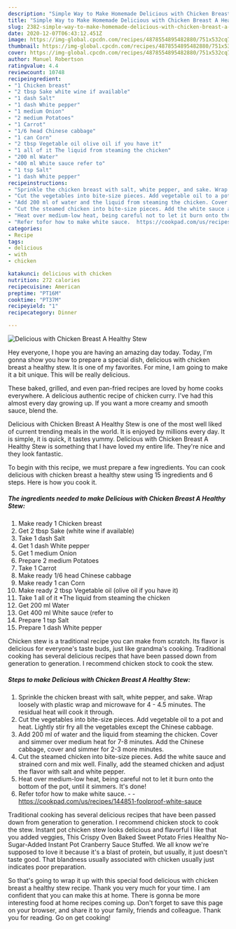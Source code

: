 ```yaml
---
description: "Simple Way to Make Homemade Delicious with Chicken Breast A Healthy Stew"
title: "Simple Way to Make Homemade Delicious with Chicken Breast A Healthy Stew"
slug: 2382-simple-way-to-make-homemade-delicious-with-chicken-breast-a-healthy-stew
date: 2020-12-07T06:43:12.451Z
image: https://img-global.cpcdn.com/recipes/4878554895482880/751x532cq70/delicious-with-chicken-breast-a-healthy-stew-recipe-main-photo.jpg
thumbnail: https://img-global.cpcdn.com/recipes/4878554895482880/751x532cq70/delicious-with-chicken-breast-a-healthy-stew-recipe-main-photo.jpg
cover: https://img-global.cpcdn.com/recipes/4878554895482880/751x532cq70/delicious-with-chicken-breast-a-healthy-stew-recipe-main-photo.jpg
author: Manuel Robertson
ratingvalue: 4.4
reviewcount: 10748
recipeingredient:
- "1 Chicken breast"
- "2 tbsp Sake white wine if available"
- "1 dash Salt"
- "1 dash White pepper"
- "1 medium Onion"
- "2 medium Potatoes"
- "1 Carrot"
- "1/6 head Chinese cabbage"
- "1 can Corn"
- "2 tbsp Vegetable oil olive oil if you have it"
- "1 all of it The liquid from steaming the chicken"
- "200 ml Water"
- "400 ml White sauce refer to"
- "1 tsp Salt"
- "1 dash White pepper"
recipeinstructions:
- "Sprinkle the chicken breast with salt, white pepper, and sake. Wrap loosely with plastic wrap and microwave for 4 - 4.5 minutes. The residual heat will cook it through."
- "Cut the vegetables into bite-size pieces. Add vegetable oil to a pot and heat. Lightly stir fry all the vegetables except the Chinese cabbage."
- "Add 200 ml of water and the liquid from steaming the chicken. Cover and simmer over medium heat for 7-8 minutes. Add the Chinese cabbage, cover and simmer for 2-3 more minutes."
- "Cut the steamed chicken into bite-size pieces. Add the white sauce and strained corn and mix well. Finally, add the steamed chicken and adjust the flavor with salt and white pepper."
- "Heat over medium-low heat, being careful not to let it burn onto the bottom of the pot, until it simmers. It&#39;s done!"
- "Refer tofor how to make white sauce.  https://cookpad.com/us/recipes/144851-foolproof-white-sauce"
categories:
- Recipe
tags:
- delicious
- with
- chicken

katakunci: delicious with chicken 
nutrition: 272 calories
recipecuisine: American
preptime: "PT16M"
cooktime: "PT37M"
recipeyield: "1"
recipecategory: Dinner

---
```



![Delicious with Chicken Breast A Healthy Stew](https://img-global.cpcdn.com/recipes/4878554895482880/751x532cq70/delicious-with-chicken-breast-a-healthy-stew-recipe-main-photo.jpg)

Hey everyone, I hope you are having an amazing day today. Today, I'm gonna show you how to prepare a special dish, delicious with chicken breast a healthy stew. It is one of my favorites. For mine, I am going to make it a bit unique. This will be really delicious.

These baked, grilled, and even pan-fried recipes are loved by home cooks everywhere. A delicious authentic recipe of chicken curry. I&#39;ve had this almost every day growing up. If you want a more creamy and smooth sauce, blend the.

Delicious with Chicken Breast A Healthy Stew is one of the most well liked of current trending meals in the world. It is enjoyed by millions every day. It is simple, it is quick, it tastes yummy. Delicious with Chicken Breast A Healthy Stew is something that I have loved my entire life. They're nice and they look fantastic.


To begin with this recipe, we must prepare a few ingredients. You can cook delicious with chicken breast a healthy stew using 15 ingredients and 6 steps. Here is how you cook it.

<!--inarticleads1-->

##### The ingredients needed to make Delicious with Chicken Breast A Healthy Stew:

1. Make ready 1 Chicken breast
1. Get 2 tbsp Sake (white wine if available)
1. Take 1 dash Salt
1. Get 1 dash White pepper
1. Get 1 medium Onion
1. Prepare 2 medium Potatoes
1. Take 1 Carrot
1. Make ready 1/6 head Chinese cabbage
1. Make ready 1 can Corn
1. Make ready 2 tbsp Vegetable oil (olive oil if you have it)
1. Take 1 all of it *The liquid from steaming the chicken
1. Get 200 ml Water
1. Get 400 ml White sauce (refer to
1. Prepare 1 tsp Salt
1. Prepare 1 dash White pepper


Chicken stew is a traditional recipe you can make from scratch. Its flavor is delicious for everyone&#39;s taste buds, just like grandma&#39;s cooking. Traditional cooking has several delicious recipes that have been passed down from generation to generation. I recommend chicken stock to cook the stew. 

<!--inarticleads2-->

##### Steps to make Delicious with Chicken Breast A Healthy Stew:

1. Sprinkle the chicken breast with salt, white pepper, and sake. Wrap loosely with plastic wrap and microwave for 4 - 4.5 minutes. The residual heat will cook it through.
1. Cut the vegetables into bite-size pieces. Add vegetable oil to a pot and heat. Lightly stir fry all the vegetables except the Chinese cabbage.
1. Add 200 ml of water and the liquid from steaming the chicken. Cover and simmer over medium heat for 7-8 minutes. Add the Chinese cabbage, cover and simmer for 2-3 more minutes.
1. Cut the steamed chicken into bite-size pieces. Add the white sauce and strained corn and mix well. Finally, add the steamed chicken and adjust the flavor with salt and white pepper.
1. Heat over medium-low heat, being careful not to let it burn onto the bottom of the pot, until it simmers. It&#39;s done!
1. Refer tofor how to make white sauce. -  - https://cookpad.com/us/recipes/144851-foolproof-white-sauce


Traditional cooking has several delicious recipes that have been passed down from generation to generation. I recommend chicken stock to cook the stew. Instant pot chicken stew looks delicious and flavorful I like that you added veggies, This Crispy Oven Baked Sweet Potato Fries Healthy No-Sugar-Added Instant Pot Cranberry Sauce Stuffed. We all know we&#39;re supposed to love it because it&#39;s a blast of protein, but usually, it just doesn&#39;t taste good. That blandness usually associated with chicken usually just indicates poor preparation. 

So that's going to wrap it up with this special food delicious with chicken breast a healthy stew recipe. Thank you very much for your time. I am confident that you can make this at home. There is gonna be more interesting food at home recipes coming up. Don't forget to save this page on your browser, and share it to your family, friends and colleague. Thank you for reading. Go on get cooking!
